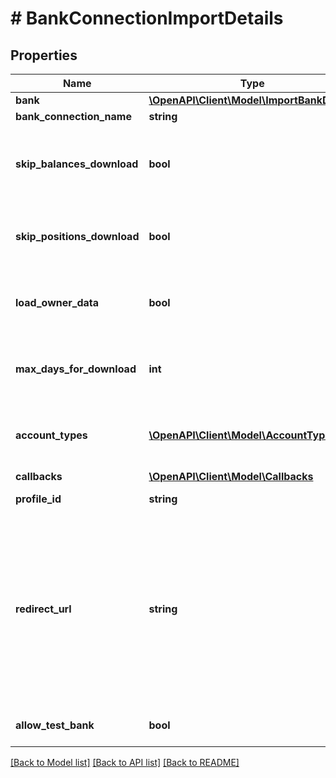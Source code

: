 # # BankConnectionImportDetails

## Properties

Name | Type | Description | Notes
------------ | ------------- | ------------- | -------------
**bank** | [**\OpenAPI\Client\Model\ImportBankDetails**](ImportBankDetails.md) |  | [optional]
**bank_connection_name** | **string** | Custom name for the bank connection | [optional]
**skip_balances_download** | **bool** | Whether to skip the download of balances or not. May only be set to true if &lt;code&gt;skipPositionsDownload&lt;/code&gt; is also true. &lt;br/&gt;This parameter refers to the same parameter of the \&quot;&lt;a target&#x3D;&#39;_blank&#39; href&#x3D;&#39;https://docs.finapi.io/?product&#x3D;access#post-/api/v1/bankConnections/import&#39;&gt;Import a new bank connection&lt;/a&gt;\&quot; service in the finAPI Access API. | [optional] [default to false]
**skip_positions_download** | **bool** | Whether to skip the download of transactions and securities or not.&lt;br/&gt;This parameter refers to the same parameter of the \&quot;&lt;a target&#x3D;&#39;_blank&#39; href&#x3D;&#39;https://docs.finapi.io/?product&#x3D;access#post-/api/v1/bankConnections/import&#39;&gt;Import a new bank connection&lt;/a&gt;\&quot; service in the finAPI Access API. | [optional] [default to false]
**load_owner_data** | **bool** | Whether to load information about the bank connection owner(s).&lt;br/&gt;This parameter refers to the same parameter of the \&quot;&lt;a target&#x3D;&#39;_blank&#39; href&#x3D;&#39;https://docs.finapi.io/?product&#x3D;access#post-/api/v1/bankConnections/import&#39;&gt;Import a new bank connection&lt;/a&gt;\&quot; service in the finAPI Access API. | [optional] [default to false]
**max_days_for_download** | **int** | Defines the limit of how many days of the transaction history will be requested from the bank.&lt;br/&gt;This parameter refers to the same parameter of the \&quot;&lt;a target&#x3D;&#39;_blank&#39; href&#x3D;&#39;https://docs.finapi.io/?product&#x3D;access#post-/api/v1/bankConnections/import&#39;&gt;Import a new bank connection&lt;/a&gt;\&quot; service in the finAPI Access API. | [optional] [default to 0]
**account_types** | [**\OpenAPI\Client\Model\AccountType[]**](AccountType.md) | A set of account types that are considered for the import. If no values is given, then all accounts will be imported.&lt;br/&gt;This parameter refers to the same parameter of the \&quot;&lt;a target&#x3D;&#39;_blank&#39; href&#x3D;&#39;https://docs.finapi.io/?product&#x3D;access#post-/api/v1/bankConnections/import&#39;&gt;Import a new bank connection&lt;/a&gt;\&quot; service in the finAPI Access API. | [optional]
**callbacks** | [**\OpenAPI\Client\Model\Callbacks**](Callbacks.md) |  | [optional]
**profile_id** | **string** | The profile to be applied to the web form.&lt;br/&gt;This will overwrite the default profile, if such a profile exists. | [optional]
**redirect_url** | **string** | The URL where the end-user will be redirected to after completing the bank login and (possibly) the SCA on the bank&#39;s website. Must always be provided by mandators with &lt;code&gt;FULLY_LICENSED&lt;/code&gt; or &lt;code&gt;AISP&lt;/code&gt; license type, and may not be provided by mandators with other license types. Find more info in the &lt;a target&#x3D;&#39;_blank&#39; href&#x3D;&#39;https://documentation.finapi.io/webform/Licensed-customers-using-the-Web-Form.2832302195.html&#39;&gt;Web Form 2.0 Public Documentation&lt;/a&gt;.&lt;br/&gt;&lt;br/&gt;&lt;strong&gt;NOTE:&lt;/strong&gt; Please note that this URL is used during the bank authentication flow. If you would like to provide a URL to which the end user will get redirected at the &lt;strong&gt;end of the web form flow&lt;/strong&gt;, please check out the &lt;a href&#x3D;&#39;https://documentation.finapi.io/webform/For-best-results!.2477654019.html#Forbestresults!-Enhanceend-userexperience!&#39; target&#x3D;&#39;_blank&#39;&gt;Web Form 2.0 Public Documentation&lt;/a&gt;. | [optional]
**allow_test_bank** | **bool** | Whether the bank search will include the test banks in the search results. When set to false, all test banks will be excluded from the bank search results. | [optional] [default to true]

[[Back to Model list]](../../README.md#models) [[Back to API list]](../../README.md#endpoints) [[Back to README]](../../README.md)
